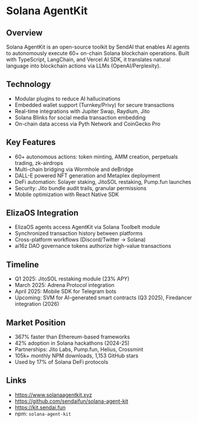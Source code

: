 # Solana AgentKit

## Overview
Solana AgentKit is an open-source toolkit by SendAI that enables AI agents to autonomously execute 60+ on-chain Solana blockchain operations. Built with TypeScript, LangChain, and Vercel AI SDK, it translates natural language into blockchain actions via LLMs (OpenAI/Perplexity).

## Technology
- Modular plugins to reduce AI hallucinations
- Embedded wallet support (Turnkey/Privy) for secure transactions
- Real-time integrations with Jupiter Swap, Raydium, Jito
- Solana Blinks for social media transaction embedding
- On-chain data access via Pyth Network and CoinGecko Pro

## Key Features
- 60+ autonomous actions: token minting, AMM creation, perpetuals trading, zk-airdrops
- Multi-chain bridging via Wormhole and deBridge
- DALL-E powered NFT generation and Metaplex deployment
- DeFi automation: Solayer staking, JitoSOL restaking, Pump.fun launches
- Security: Jito bundle audit trails, granular permissions
- Mobile optimization with React Native SDK

## ElizaOS Integration
- ElizaOS agents access AgentKit via Solana Toolbelt module
- Synchronized transaction history between platforms
- Cross-platform workflows (Discord/Twitter → Solana)
- ai16z DAO governance tokens authorize high-value transactions

## Timeline
- Q1 2025: JitoSOL restaking module (23% APY)
- March 2025: Adrena Protocol integration
- April 2025: Mobile SDK for Telegram bots
- Upcoming: SVM for AI-generated smart contracts (Q3 2025), Firedancer integration (2026)

## Market Position
- 367% faster than Ethereum-based frameworks
- 42% adoption in Solana hackathons (2024-25)
- Partnerships: Jito Labs, Pump.fun, Helius, Crossmint
- 105k+ monthly NPM downloads, 1,153 GitHub stars
- Used by 17% of Solana DeFi protocols

## Links
- https://www.solanaagentkit.xyz
- https://github.com/sendaifun/solana-agent-kit
- https://kit.sendai.fun
- npm: `solana-agent-kit`
